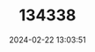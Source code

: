 ---
title: "134338"
category: "Sudanonautes floweri"
draft: false
date: 2024-02-22 13:03:51
languages:
  English: ["Flower's Crab"]
---
